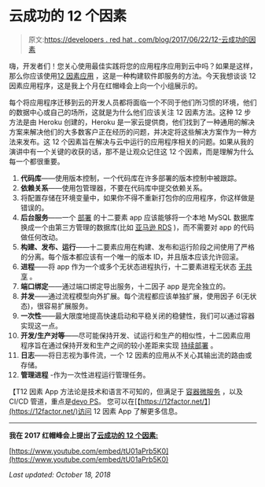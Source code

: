 # 云成功的 12 个因素

> 原文:[https://developers . red hat . com/blog/2017/06/22/12-云成功的因素](https://developers.redhat.com/blog/2017/06/22/12-factors-to-cloud-success)

嗨，开发者们！您关心使用最佳实践将您的应用程序应用到云中吗？如果是这样，那么你应该使用[12 因素应用](https://12factor.net/) ，这是一种构建软件即服务的方法。今天我想谈谈 12 因素应用程序，这是我上个月在红帽峰会上向一个小组展示的。

每个将应用程序迁移到云的开发人员都将面临一个不同于他们所习惯的环境，他们的数据中心或自己的场所，这就是为什么他们应该关注 12 因素方法。这种 12 步方法是由 Heroku 创建的，Heroku 是一家云提供商，他们找到了一种通用的解决方案来解决他们的大多数客户正在经历的问题，并决定将这些解决方案作为一种方法来发布。这 12 个因素旨在解决与云中运行的应用程序相关的问题。如果从我的演讲中有一个关键的收获的话，那不是让观众记住这 12 个因素，而是理解为什么每一个都很重要。

1.  **代码库**——使用版本控制，一个代码库在许多部署的版本控制中被跟踪。
2.  **依赖关系**——使用包管理器，不要在代码库中提交依赖关系。
3.  将配置存储在环境变量中，如果你不得不重新打包你的应用程序，你这样做是错误的。
4.  **后台服务**——一个 [部署](https://12factor.net/codebase) 的十二要素 app 应该能够将一个本地 MySQL 数据库换成一个由第三方管理的数据库(比如 [亚马逊 RDS](http://aws.amazon.com/rds/) )，而不需要对 app 的代码做任何改动。
5.  **构建、发布、运行**——十二要素应用在构建、发布和运行阶段之间使用了严格的分离。每个版本都应该有一个唯一的版本 ID，并且版本应该允许回滚。
6.  **进程**——将 app 作为一个或多个无状态进程执行，十二要素进程无状态 [无共享](http://en.wikipedia.org/wiki/Shared_nothing_architecture) 。
7.  **端口绑定**——通过端口绑定导出服务，十二因子 app 是完全独立的。
8.  **并发**——通过流程模型向外扩展。每个流程都应该单独扩展，使用因子 6(无状态)，很容易扩展服务。
9.  **一次性**——最大限度地提高快速启动和平稳关闭的稳健性，我们可以通过容器实现这一点。
10.  **开发/生产对等**——尽可能保持开发、试运行和生产的相似性，十二因素应用程序旨在通过保持开发和生产之间的较小差距来实现 [持续部署](http://www.avc.com/a_vc/2011/02/continuous-deployment.html) 。
11.  **日志**——将日志视为事件流，一个 12 因素的应用从不关心其输出流的路由或存储。
12.  **管理进程** -作为一次性进程运行管理任务。

【T12 因素 App 方法论是技术和语言不可知的，但满足于 [容器](https://developers.redhat.com/containers/)[微服务](https://developers.redhat.com/microservices/) ，以及 CI/CD 管道，重点是[devo PS](https://developers.redhat.com/devops/)。 您可以在[【https://12factor.net/】](https://12factor.net/)访问 12 因素 App 了解更多信息。

* * *

**我在 2017 红帽峰会上提出了[云成功的 12 个因素:](https://www.youtube.com/watch?v=tU01aPrb5K0&amp&list=PLEGSLwUsxfEjolewXub1rSgvILhc2OYQS&index=31)**

[https://www.youtube.com/embed/tU01aPrb5K0](https://www.youtube.com/embed/tU01aPrb5K0)

*Last updated: October 18, 2018*